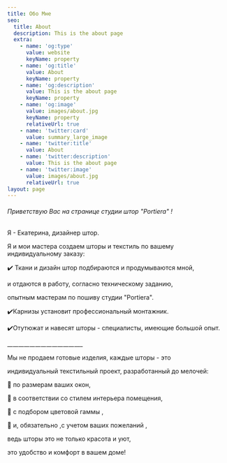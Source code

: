```yaml
---
title: Обо Мне
seo:
  title: About
  description: This is the about page
  extra:
    - name: 'og:type'
      value: website
      keyName: property
    - name: 'og:title'
      value: About
      keyName: property
    - name: 'og:description'
      value: This is the about page
      keyName: property
    - name: 'og:image'
      value: images/about.jpg
      keyName: property
      relativeUrl: true
    - name: 'twitter:card'
      value: summary_large_image
    - name: 'twitter:title'
      value: About
    - name: 'twitter:description'
      value: This is the about page
    - name: 'twitter:image'
      value: images/about.jpg
      relativeUrl: true
layout: page
---
```

###### Приветствую Вас на странице студии штор "Portiera" !


Я - Екатерина, дизайнер штор.


Я и мои мастера создаем шторы и текстиль по вашему индивидуальному заказу:


✔️ Ткани и дизайн штор подбираются и продумываются мной,

и отдаются в работу, согласно техническому заданию,

опытным мастерам по пошиву студии "Portiera".


✔️Карнизы установит профессиональный монтажник.


✔️Отутюжат и навесят шторы - специалисты, имеющие большой опыт.


\_*\_*\_*\_*\_*\_*\_*\_*\_*\_*\_*\_*\_*\_*\_*\_*\_*\_*\_*\_*\_*\_*\_*\_*\__\_


Мы не продаем готовые изделия, каждые шторы - это

индивидуальный текстильный проект, разработанный до мелочей:


🔶 по размерам ваших окон,


🔶 в соответствии со стилем интерьера помещения,


🔶 с подбором цветовой гаммы ,


🔶 и, обязательно ,с учетом ваших пожеланий ,


ведь шторы это не только красота и уют,

это удобство и комфорт в вашем доме!

